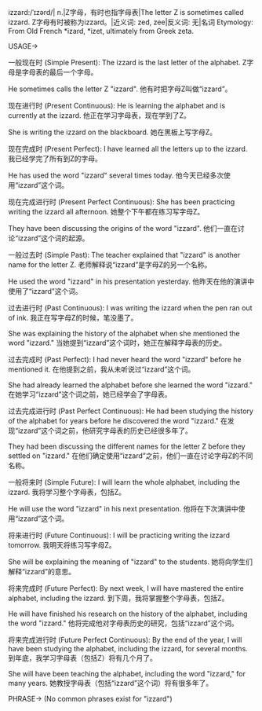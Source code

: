 izzard:/ˈɪzərd/| n.|Z字母，有时也指字母表|The letter Z is sometimes called izzard.  Z字母有时被称为izzard。|近义词: zed, zee|反义词: 无|名词
Etymology: From Old French *izard, *izet, ultimately from Greek zeta.


USAGE->

一般现在时 (Simple Present):
The izzard is the last letter of the alphabet.  Z字母是字母表的最后一个字母。

He sometimes calls the letter Z "izzard". 他有时把字母Z叫做“izzard”。


现在进行时 (Present Continuous):
He is learning the alphabet and is currently at the izzard. 他正在学习字母表，现在学到了Z。

She is writing the izzard on the blackboard. 她在黑板上写字母Z。


现在完成时 (Present Perfect):
I have learned all the letters up to the izzard. 我已经学完了所有到Z的字母。

He has used the word "izzard" several times today. 他今天已经多次使用“izzard”这个词。


现在完成进行时 (Present Perfect Continuous):
She has been practicing writing the izzard all afternoon. 她整个下午都在练习写字母Z。

They have been discussing the origins of the word "izzard". 他们一直在讨论“izzard”这个词的起源。


一般过去时 (Simple Past):
The teacher explained that "izzard" is another name for the letter Z. 老师解释说“izzard”是字母Z的另一个名称。

He used the word "izzard" in his presentation yesterday. 他昨天在他的演讲中使用了“izzard”这个词。


过去进行时 (Past Continuous):
I was writing the izzard when the pen ran out of ink. 我正在写字母Z的时候，笔没墨了。

She was explaining the history of the alphabet when she mentioned the word "izzard." 当她提到“izzard”这个词时，她正在解释字母表的历史。


过去完成时 (Past Perfect):
I had never heard the word "izzard" before he mentioned it. 在他提到之前，我从未听说过“izzard”这个词。

She had already learned the alphabet before she learned the word "izzard." 在她学习“izzard”这个词之前，她已经学会了字母表。


过去完成进行时 (Past Perfect Continuous):
He had been studying the history of the alphabet for years before he discovered the word "izzard." 在发现“izzard”这个词之前，他研究字母表的历史已经很多年了。

They had been discussing the different names for the letter Z before they settled on "izzard." 在他们确定使用“izzard”之前，他们一直在讨论字母Z的不同名称。


一般将来时 (Simple Future):
I will learn the whole alphabet, including the izzard. 我将学习整个字母表，包括Z。

He will use the word "izzard" in his next presentation. 他将在下次演讲中使用“izzard”这个词。


将来进行时 (Future Continuous):
I will be practicing writing the izzard tomorrow. 我明天将练习写字母Z。

She will be explaining the meaning of "izzard" to the students. 她将向学生们解释“izzard”的意思。


将来完成时 (Future Perfect):
By next week, I will have mastered the entire alphabet, including the izzard. 到下周，我将掌握整个字母表，包括Z。

He will have finished his research on the history of the alphabet, including the word "izzard." 他将完成他对字母表历史的研究，包括“izzard”这个词。


将来完成进行时 (Future Perfect Continuous):
By the end of the year, I will have been studying the alphabet, including the izzard, for several months. 到年底，我学习字母表（包括Z）将有几个月了。

She will have been teaching the alphabet, including the word "izzard," for many years. 她教授字母表（包括“izzard”这个词）将有很多年了。



PHRASE->
(No common phrases exist for "izzard") 


